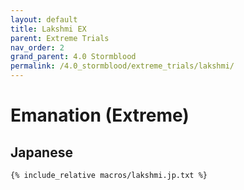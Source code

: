 ```yaml
---
layout: default
title: Lakshmi EX
parent: Extreme Trials
nav_order: 2
grand_parent: 4.0 Stormblood
permalink: /4.0_stormblood/extreme_trials/lakshmi/
---
```


# Emanation (Extreme)

## Japanese
```
{% include_relative macros/lakshmi.jp.txt %}
```